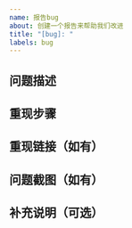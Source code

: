 ```yaml
---
name: 报告bug
about: 创建一个报告来帮助我们改进
title: "[bug]: "
labels: bug
---
```


<!--请按照模板填写，否则此issue将可能被关闭-->

## 问题描述
<!--xxxx-->

## 重现步骤
<!--
1. [xxx]
2. [xxx]
3. [xxx]
-->

## 重现链接（如有）
<!--https://xxx.com-->

## 问题截图（如有）
<!--![](xxx.jpg)-->

## 补充说明（可选）
<!--xxxx-->
